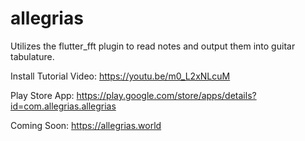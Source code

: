 # allegrias

Utilizes the flutter_fft plugin to read notes and output them into guitar tabulature.

Install Tutorial Video: https://youtu.be/m0_L2xNLcuM

Play Store App:
https://play.google.com/store/apps/details?id=com.allegrias.allegrias

Coming Soon: https://allegrias.world
